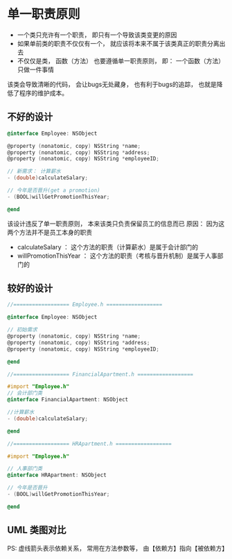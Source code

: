 # 单一职责原则
  - 一个类只充许有一个职责， 即只有一个导致该类变更的原因
  - 如果单前类的职责不仅仅有一个， 就应该将本来不属于该类真正的职责分离出去
  - 不仅仅是类， 函数（方法） 也要遵循单一职责原则， 即： 一个函数（方法） 只做一件事情
  
该类会导致清晰的代码， 会让bugs无处藏身， 也有利于bugs的追踪， 也就是降低了程序的维护成本。

## 不好的设计
```objective-c
@interface Employee: NSObject

@property (nonatomic, copy) NSString *name;
@property (nonatomic, copy) NSString *address;
@property (nonatomic, copy) NSString *employeeID;

// 新需求： 计算薪水
- (double)calculateSalary;

// 今年是否晋升(get a promotion)
- (BOOL)willGetPromotionThisYear;

@end
```
该设计违反了单一职责原则， 本来该类只负责保留员工的信息而已
原因： 因为这两个方法并不是员工本身的职责
  - calculateSalary       ： 这个方法的职责（计算薪水）是属于会计部门的
  - willPromotionThisYear ： 这个方法的职责（考核与晋升机制）是属于人事部门的
  
 ## 较好的设计
 
```objective-c
//================== Employee.h ==================

@interface Employee: NSObject

// 初始需求
@property (nonatomic, copy) NSString *name;
@property (nonatomic, copy) NSString *address;
@property (nonatomic, copy) NSString *employeeID;

@end
```

```objective-c
//================== FinancialApartment.h ==================

#import "Employee.h"
// 会计部门类
@interface FinancialApartment: NSObject

//计算薪水
- (double)calculateSalary;

@end

```

```objective-c
//================== HRApartment.h ==================

#import "Employee.h"

// 人事部门类
@interface HRApartment: NSObject

// 今年是否晋升
- (BOOL)willGetPromotionThisYear;

@end
```

## UML 类图对比

PS: 虚线箭头表示依赖关系， 常用在方法参数等， 由【依赖方】指向【被依赖方】
